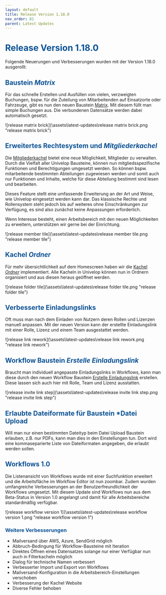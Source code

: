 ```yaml
---
layout: default
title: Release Version 1.18.0
nav_order: 81
parent: Latest Updates
---
```


# <span style="color:#0b5394">**Release Version 1.18.0**</span>

Folgende Neuerungen und Verbesserungen wurden mit der Version 1.18.0 ausgerollt:

## <span style="color:#0b5394">**Baustein _Matrix_**</span>

Für das schnelle Erstellen und Ausfüllen von vielen, verzweigten Buchungen,
bspw. für die Zuteilung von Mitarbeitenden auf Einsatzorte oder Fahrzeuge, gibt es nun den neuen Baustein [Matrix](/docs/record-spec-settings/grand-child-expanded/matrix.html).
Mit diesem füllt man simple Buchungen aus. Die verbundenen Datensätze werden dabei automatisch gesetzt.

![release matrix brick](\assets\latest-updates\release matrix brick.png "release matrix brick")

## <span style="color:#0b5394">**Erweitertes Rechtesystem und _Mitgliederkachel_**</span>

Die [Mitgliederkachel](/docs/software-structure.html#-kachel-mitglieder) bietet eine neue Möglichkeit, Mitglieder zu verwalten.
Durch die Vielfalt aller Univelop Bausteine, können nun mitgliedsspezifische Funktionen und Berechtigungen umgesetzt werden. So können bspw. mitarbeitende bestimmten Abteilungen zugewiesen werden und somit auch nur Funktionen und Inhalte, welche für diese Abteilung bestimmt sind lesen und bearbeiten.

Dieses Feature stellt eine umfassende Erweiterung an der Art und Weise, wie Univelop eingesetzt werden kann dar. Das klassische Rechte und Rollensystem steht jedoch bis auf weiteres ohne Einschränkungen zur Verfügung, es sind also zunächst keine Anpassungen erforderlich.

Wenn Interesse besteht, einen Arbeitsbereich mit den neuen Möglichkeiten zu erweitern, unterstützen wir gerne bei der Einrichtung.

![release member tile](\assets\latest-updates\release member tile.png "release member tile")

## <span style="color:#0b5394">**Kachel _Ordner_**</span>

Für mehr übersichtlichkeit auf dem Homescreen haben wir die [Kachel _Ordner_](/docs/software-structure.html#-kachel-ordner) implementiert.
Alle Kacheln in Univelop können nun in Ordnern organisiert und aus diesen heraus geöffnet werden.

![release folder tile](\assets\latest-updates\release folder tile.png "release folder tile")

## <span style="color:#0b5394">**Verbesserte Einladungslinks**</span>

Oft muss man nach dem Einladen von Nutzern deren Rollen und Lizenzen manuell anpassen.
Mit der neuen Version kann der erstellte Einladungslink mit einer Rolle, Lizenz und einem Team ausgestattet werden.

![release link rework](\assets\latest-updates\release link rework.png "release link rework")

## <span style="color:#0b5394">**Workflow Baustein _Erstelle Einladungslink_**</span>

Braucht man individuell angepasste Einladungslinks in Workflows, kann man diese durch den neuen Workflow Baustein [Erstelle Einladungslink](/docs/workflows/grand-childs-bricks/create-invitation-link.html) erstellen.
Diese lassen sich auch hier mit Rolle, Team und Lizenz ausstatten.

![release invite link step](\assets\latest-updates\release invite link step.png "release invite link step")

## <span style="color:#0b5394">**Erlaubte Dateiformate für Baustein \*Datei Upload**</span>

Will man nur einen bestimmten Dateityp beim Datei Upload Baustein erlauben, z.B. nur PDFs, kann man dies in den Einstellungen tun.
Dort wird eine kommaseparierte Liste von Dateiformaten angegeben, die erlaubt werden sollen.

## <span style="color:#0b5394">**Workflows 1.0**</span>

Die Listenansicht von Workflows wurde mit einer Suchfunktion erweitert und die Arbeitsfläche im Workflow Editor ist nun zoombar.
Zudem wurden umfangreiche Verbesserungen an der Benutzerfreundlichkeit der Workflows umgesetzt.
Mit diesem Update sind Workflows nun aus dem Beta-Status in Version 1.0 angelangt und damit für alle Arbeitsbereiche standardmäßig verfügbar.

![release workflow version 1](\assets\latest-updates\release workflow version 1.png "release workflow version 1")

### <span style="color:#0b5394">**Weitere Verbesserungen**</span>

-   Mailversand über AWS, Azure, SendGrid möglich
-   Abbruch-Bedingung für Workflow-Bausteine mit Iteration
-   Direktes Öffnen eines Datensatzes solange nur einer Verfügbar nun auch in Filterkacheln möglich
-   Dialog für technische Namen verbessert
-   Verbesserter Import und Export von Workflows
-   Mailversand-Konfiguration in die Arbeitsbereich-Einstellungen verschoben
-   Verbesserung der Kachel Website
-   Diverse Fehler behoben
